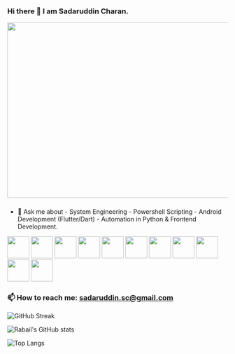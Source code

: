 ### Hi there 👋 I am Sadaruddin Charan.

<img src= "https://github.com/sadaruddin-dev/sadaruddin-dev/assets/83600722/e744a46e-9dc1-4646-8be2-0d7ad2ad9e8c.png" width="800" height="400">



### 

- 💬 Ask me about - System Engineering - Powershell Scripting - Android Development (Flutter/Dart) - Automation in Python & Frontend Development.
<img src = "https://github.com/sadaruddin-dev/sadaruddin-dev/assets/83600722/ffd856b1-439d-4c56-a1ef-6d3b2a160b59.png" width="50" height="50"> 
<img src = "https://github.com/sadaruddin-dev/sadaruddin-dev/assets/83600722/0e2202c5-82b2-4785-8cb7-a3d1e4478e59.png" width="50" height="50">
<img src = "https://github.com/sadaruddin-dev/sadaruddin-dev/assets/83600722/4ecbd37c-e75c-4ddf-b1d2-0b8808c94c5f.png" width="50" height="50">
<img src = "https://github.com/sadaruddin-dev/sadaruddin-dev/assets/83600722/f7b3ae05-1307-4d32-8fa4-39fac7977ff4.png" width="50" height="50">
<img src = "https://github.com/sadaruddin-dev/sadaruddin-dev/assets/83600722/3adae787-b2a7-487f-b1d9-47b20a4f2514.png" width="50" height="50">
<img src = "https://github.com/sadaruddin-dev/sadaruddin-dev/assets/83600722/159b5d0f-8404-4b68-a063-6e2b277e3001.png" width="50" height="50">
<img src = "https://github.com/sadaruddin-dev/sadaruddin-dev/assets/83600722/c1645a43-50ee-4234-adf8-aa35beacdb38.png" width="50" height="50">
<img src = "https://github.com/sadaruddin-dev/sadaruddin-dev/assets/83600722/95eb1398-f9a5-4606-8d7a-d0420385c205.png" width="50" height="50">
<img src = "https://github.com/sadaruddin-dev/sadaruddin-dev/assets/83600722/db56cb70-9c58-44c6-9232-6a57d3355945.png" width="50" height="50">
<img src = "https://github.com/sadaruddin-dev/sadaruddin-dev/assets/83600722/128c05ff-c06c-4669-83d3-6f6af7fd5c6a.png" width="50" height="50">
<img src = "https://github.com/sadaruddin-dev/sadaruddin-dev/assets/83600722/72d5b3fb-c97f-4b5c-a9d1-4622466c09e0.png" width="50" height="50">



###                                                       📫 How to reach me: sadaruddin.sc@gmail.com


![GitHub Streak](https://streak-stats.demolab.com/?user=sadaruddin-dev)


![Rabail's GitHub stats](https://github-readme-stats.vercel.app/api?username=sadaruddin-dev)


![Top Langs](https://github-readme-stats.vercel.app/api/top-langs/?username=sadaruddin-dev&layout=compact)







<!--
**sadaruddin-dev/sadaruddin-dev** is a ✨ _special_ ✨ repository because its `README.md` (this file) appears on your GitHub profile.

Here are some ideas to get you started:

- 🔭 I’m currently working on ...
- 🌱 I’m currently learning ...
- 👯 I’m looking to collaborate on ...
- 🤔 I’m looking for help with ...

- 😄 Pronouns: ...
- ⚡ Fun fact: ...
-->
